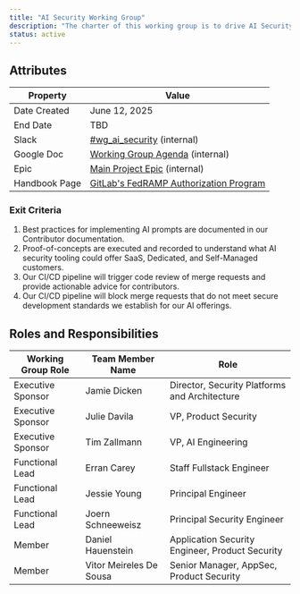 ```yaml
---
title: "AI Security Working Group"
description: "The charter of this working group is to drive AI Security across GitLab components."
status: active
---
```


## Attributes

| Property      | Value         |
|---------------|---------------|
| Date Created  | June 12, 2025 |
| End Date      | TBD           |
| Slack         | [#wg_ai_security](https://gitlab.enterprise.slack.com/archives/C0912QSD38D) (internal) |
| Google Doc    | [Working Group Agenda](https://docs.google.com/document/d/1sShQ7VH0fsUzA29qsRClbiIel7u-Q1R0-ZOziX1_eAg/edit?usp=sharing) (internal) |
| Epic          | [Main Project Epic](https://gitlab.com/groups/gitlab-org/-/epics/18135) (internal) |
| Handbook Page | [GitLab's FedRAMP Authorization Program](/handbook/security/security-assurance/security-compliance/fedramp-compliance/) |

### Exit Criteria

1. Best practices for implementing AI prompts are documented in our Contributor documentation.
1. Proof-of-concepts are executed and recorded to understand what AI security tooling could
   offer SaaS, Dedicated, and Self-Managed customers.
1. Our CI/CD pipeline will trigger code review of merge requests and provide
   actionable advice for contributors.
1. Our CI/CD pipeline will block merge requests that do not meet secure development standards
   we establish for our AI offerings.

## Roles and Responsibilities

| Working Group Role | Team Member Name        | Role                                            |
|--------------------|-------------------------|-------------------------------------------------|
| Executive Sponsor  | Jamie Dicken            | Director, Security Platforms and Architecture   |
| Executive Sponsor  | Julie Davila            | VP, Product Security                            |
| Executive Sponsor  | Tim Zallmann            | VP, AI Engineering                              |
| Functional Lead    | Erran Carey             | Staff Fullstack Engineer                        |
| Functional Lead    | Jessie Young            | Principal Engineer                              |
| Functional Lead    | Joern Schneeweisz       | Principal Security Engineer                     |
| Member             | Daniel Hauenstein       | Application Security Engineer, Product Security |
| Member             | Vitor Meireles De Sousa | Senior Manager, AppSec, Product Security        |
